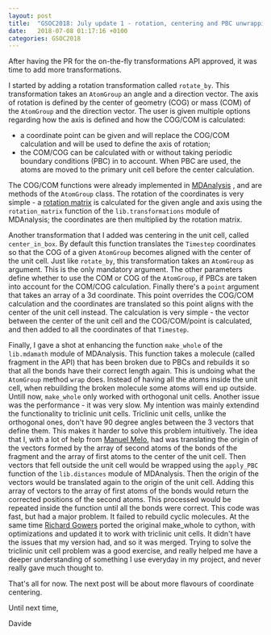 ```yaml
---
layout: post
title:  "GSOC2018: July update 1 - rotation, centering and PBC unwrapping"
date:   2018-07-08 01:17:16 +0100
categories: GSOC2018
---
```

   After having the PR for the on-the-fly transformations API approved, it was time
to add more transformations. 

   I started by adding a rotation transformation called `rotate_by`. This transformation 
takes an `AtomGroup` an angle and a direction vector. The axis of rotation is defined by 
the center of geometry (COG) or mass (COM) of the `AtomGroup` and the direction vector. 
   The user is given multiple options regarding how the axis is defined and how the COG/COM 
is calculated:
   - a coordinate point can be given and will replace the COG/COM calculation and will be
     used to define the axis of rotation;
   - the COM/COG can be calculated with or without taking periodic boundary conditions (PBC)
     in to account. When PBC are used, the atoms are moved to the primary unit cell before the
     center calculation.
     
   The COG/COM functions were already implemented in [MDAnalysis](https://www.mdanalysis.org/) , 
and are methods of the `AtomGroup` class. The rotation of the coordinates is very simple - a 
[rotation matrix](https://en.wikipedia.org/wiki/Rotation_matrix#In_three_dimensions) is calculated
for the given angle and axis using the `rotation_matrix` function of the `lib.transformations` 
module of MDAnalysis; the coordinates are then multiplied by the rotation matrix.
    
   Another transformation that I added was centering in the unit cell, called `center_in_box`. By
default this function translates the `Timestep` coordinates so that the COG of a given `AtomGroup`
becomes aligned with the center of the unit cell.
Just like `rotate_by`, this transformation takes an `AtomGroup` as argument. This is the only 
mandatory argument. The other parameters define whether to use the COM or COG of the `AtomGroup`,
if PBCs are taken into account for the COM/COG calculation. Finally there's a `point` argument that
takes an array of a 3d coordinate. This point overrides the COG/COM calculation and the coordinates
are translated so this point aligns with the center of the unit cell instead.
   The calculation is very simple - the vector between the center of the unit cell and the COG/COM/point
is calculated, and then added to all the coordinates of that `Timestep`.

   Finally, I gave a shot at enhancing the function `make_whole` of the `lib.mdamath` module of MDAnalysis.
This function takes a molecule (called fragment in the API) that has been broken due to PBCs and rebuilds it
so that all the bonds have their correct length again. This is undoing what the `AtomGroup` method `wrap`
does. Instead of having all the atoms inside the unit cell, when rebuilding the broken molecule some atoms
will end up outside. 
   Untill now, `make_whole` only worked with orthogonal unit cells. Another issue was the performance - it
was very slow. My intention was mainly extendind the functionality to triclinic unit cells. 
   Triclinic unit cells, unlike the orthogonal ones, don't have 90 degree angles between the 3 vectors 
that define them. This makes it harder to solve this problem intuitively. The idea that I, with a lot of
help from [Manuel Melo](https://github.com/mnmelo), had was translating the origin of the vectors formed
by the array of second atoms of the bonds of the fragment and the array of first atoms to the center of 
the unit cell. Then vectors that fell outside the unit cell would be wrapped using the `apply_PBC` function
of the `lib.distances` module of MDAnalysis. Then the origin of the vectors would be translated again to 
the origin of the unit cell. Adding this array of vectors to the array of first atoms of the bonds would
return the corrected positions of the second atoms. This processed would be repeated inside the function
until all the bonds were correct.
   This code was fast, but had a major problem. It failed to rebuild cyclic molecules.
At the same time [Richard Gowers](https://github.com/richardjgowers) ported the original make_whole to cython,
with optimizations and updated it to work with triclinic unit cells. It didn't have the issues that my version
had, and so it was merged.
   Trying to solve the triclinic unit cell problem was a good exercise, and really helped me have a deeper
understanding of something I use everyday in my project, and never really gave much thought to.

That's all for now. The next post will be about more flavours of coordinate centering.

Until next time,
   
   Davide 